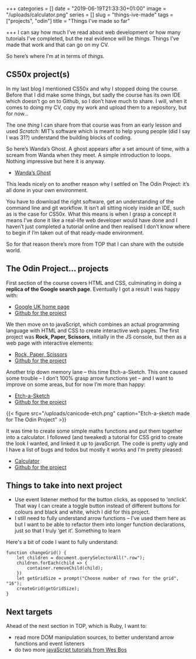 +++
categories = []
date = "2019-06-19T21:33:30+01:00"
image = "/uploads/calculator.png"
series = []
slug = "things-ive-made"
tags = ["projects", "odin"]
title = "Things I've made so far"

+++
I can say how much I’ve read about web development or how many tutorials I’ve completed, but the real evidence will be _things._ Things I’ve made that work and that can go on my CV.

So here’s where I’m at in terms of _things._

## CS50x project(s)

In my last blog I mentioned CS50x and why I stopped doing the course. Before that I did make some things, but sadly the course has its own IDE which doesn’t go on to Github, so I don’t have much to share. I will, when it comes to doing my CV, copy my work and upload them to a repository, but for now…

The one _thing_ I can share from that course was from an early lesson and used _Scratch_: MIT’s software which is meant to help young people (did I say I was 31?) understand the building blocks of coding.

So here’s Wanda’s Ghost. A ghost appears after a set amount of time, with a scream from Wanda when they meet. A simple introduction to loops. Nothing impressive but here it is anyway.

* [Wanda’s Ghost](https://scratch.mit.edu/projects/219965348/)

This leads nicely on to another reason why I settled on The Odin Project: it’s all done in your own environment.

You have to download the right software, get an understanding of the command line and git workflow. It isn’t all sitting nicely inside an IDE, such as is the case for CS50x. What this means is when I grasp a concept it means I’ve done it like a real-life web developer would have done and I haven’t just completed a tutorial online and then realised I don’t know where to begin if I’m taken out of that ready-made environment.

So for that reason there’s more from TOP that I can share with the outside world.

## The Odin Project… projects

First section of the course covers HTML and CSS, culminating in doing a **replica of the Google search page**. Eventually I got a result I was happy with:

* [Google UK home page](https://canicodenow.github.io/google-homepage/)
* [Github for the project](https://github.com/canicodenow/google-homepage)

We then move on to javaScript, which combines an actual programming language with HTML and CSS to create interactive web pages. The first project was **Rock, Paper, Scissors**, initially in the JS console, but then as a web page with interactive elements:

* [Rock, Paper, Scissors](https://canicodenow.github.io/rock-paper-scissors/)
* [Github for the project](https://github.com/canicodenow/rock-paper-scissors)

Another trip down memory lane – this time Etch-a-Sketch. This one caused some trouble – I don’t 100% grasp arrow functions yet – and I want to improve on some areas, but for now I’m more than happy:

* [Etch-a-Sketch](https://canicodenow.github.io/etch-a-sketch/)
* [Github for the project](https://github.com/canicodenow/etch-a-sketch)

{{< figure src="/uploads/canicode-etch.png" caption="Etch-a-sketch made for The Odin Project" >}}

It was time to create some simple maths functions and put them together into a calculator. I followed (and tweaked) a tutorial for CSS grid to create the look I wanted, and linked it up to javaScript. The code is pretty ugly and I have a list of bugs and todos but mostly it works and I'm pretty pleased:

* [Calculator](https://canicodenow.github.io/calculator/ "Calculator")
* [Github for the project](https://github.com/canicodenow/calculator%20%22Calculator%20project%20on%20Github "Calculator project on Github")

## Things to take into next project

* Use event listener method for the button clicks, as opposed to ‘onclick’. That way I can create a toggle button instead of different buttons for colours and black and white, which I did for this project.
* I still need to fully understand arrow functions – I’ve used them here as but I want to be able to refactor them into longer function declarations, just so that I truly ‘get it’. Something to learn

Here's a bit of code I want to fully understand:

    function changeGrid() {
        let children = document.querySelectorAll(".row");
        children.forEach(child => {
            container.removeChild(child);
        })
        let getGridSize = prompt("Choose number of rows for the grid", "16");
        createGrid(getGridSize);
    }

## Next targets

Ahead of the next section in TOP, which is Ruby, I want to:

* read more DOM manipulation sources, to better understand arrow functions and event listeners
* do two more [javaScript tutorials from Wes Bos](https://javascript30.com/)